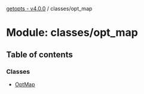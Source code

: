 [getopts - v4.0.0](../README.md) / classes/opt_map

# Module: classes/opt_map

## Table of contents

### Classes

- [OptMap](../classes/classes_opt_map.OptMap.md)

